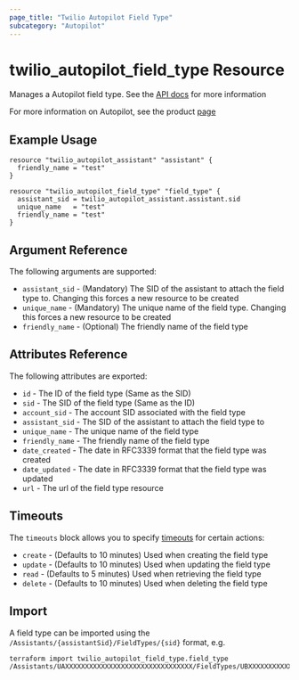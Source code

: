 ```yaml
---
page_title: "Twilio Autopilot Field Type"
subcategory: "Autopilot"
---
```


# twilio_autopilot_field_type Resource

Manages a Autopilot field type. See the [API docs](https://www.twilio.com/docs/autopilot/api/field-type) for more information

For more information on Autopilot, see the product [page](https://www.twilio.com/autopilot)

## Example Usage

```hcl
resource "twilio_autopilot_assistant" "assistant" {
  friendly_name = "test"
}

resource "twilio_autopilot_field_type" "field_type" {
  assistant_sid = twilio_autopilot_assistant.assistant.sid
  unique_name   = "test"
  friendly_name = "test"
}
```

## Argument Reference

The following arguments are supported:

- `assistant_sid` - (Mandatory) The SID of the assistant to attach the field type to. Changing this forces a new resource to be created
- `unique_name` - (Mandatory) The unique name of the field type. Changing this forces a new resource to be created
- `friendly_name` - (Optional) The friendly name of the field type

## Attributes Reference

The following attributes are exported:

- `id` - The ID of the field type (Same as the SID)
- `sid` - The SID of the field type (Same as the ID)
- `account_sid` - The account SID associated with the field type
- `assistant_sid` - The SID of the assistant to attach the field type to
- `unique_name` - The unique name of the field type
- `friendly_name` - The friendly name of the field type
- `date_created` - The date in RFC3339 format that the field type was created
- `date_updated` - The date in RFC3339 format that the field type was updated
- `url` - The url of the field type resource

## Timeouts

The `timeouts` block allows you to specify [timeouts](https://www.terraform.io/docs/configuration/resources.html#timeouts) for certain actions:

- `create` - (Defaults to 10 minutes) Used when creating the field type
- `update` - (Defaults to 10 minutes) Used when updating the field type
- `read` - (Defaults to 5 minutes) Used when retrieving the field type
- `delete` - (Defaults to 10 minutes) Used when deleting the field type

## Import

A field type can be imported using the `/Assistants/{assistantSid}/FieldTypes/{sid}` format, e.g.

```shell
terraform import twilio_autopilot_field_type.field_type /Assistants/UAXXXXXXXXXXXXXXXXXXXXXXXXXXXXXXXX/FieldTypes/UBXXXXXXXXXXXXXXXXXXXXXXXXXXXXXXXX
```
